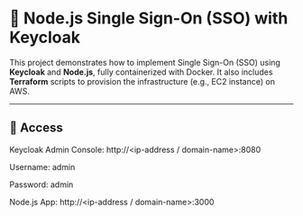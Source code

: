 # 🔐 Node.js Single Sign-On (SSO) with Keycloak

This project demonstrates how to implement Single Sign-On (SSO) using **Keycloak** and **Node.js**, fully containerized with Docker. It also includes **Terraform** scripts to provision the infrastructure (e.g., EC2 instance) on AWS.

---

## 📁 Access

Keycloak Admin Console: http://<ip-address / domain-name>:8080

Username: admin

Password: admin

Node.js App: http://<ip-address / domain-name>:3000
